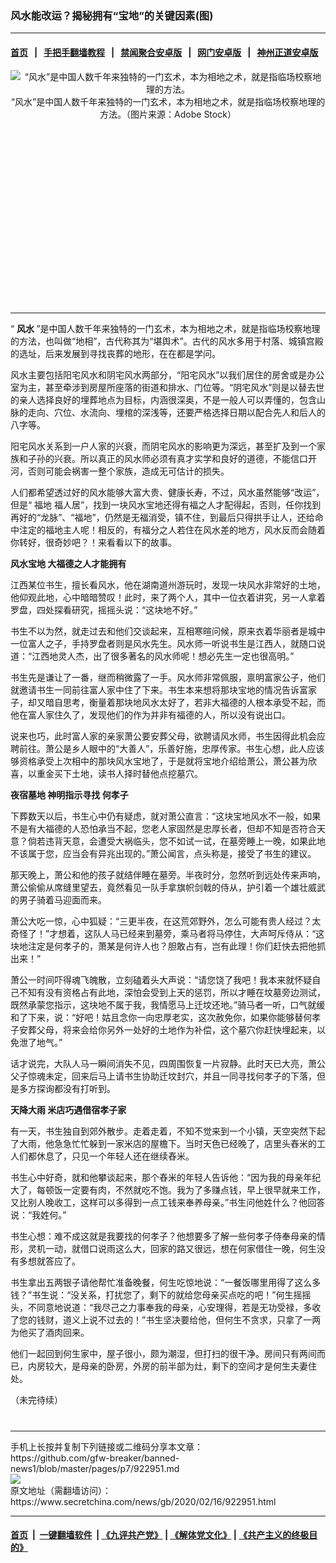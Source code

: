 ### 风水能改运？揭秘拥有“宝地”的关键因素(图)
------------------------

#### [首页](https://github.com/gfw-breaker/banned-news1/blob/master/README.md) &nbsp;&nbsp;|&nbsp;&nbsp; [手把手翻墙教程](https://github.com/gfw-breaker/guides/wiki) &nbsp;&nbsp;|&nbsp;&nbsp; [禁闻聚合安卓版](https://github.com/gfw-breaker/bn-android) &nbsp;&nbsp;|&nbsp;&nbsp; [网门安卓版](https://github.com/oGate2/oGate) &nbsp;&nbsp;|&nbsp;&nbsp; [神州正道安卓版](https://github.com/SzzdOgate/update) 



<div class="article_right" style="fone-color:#000">
 <p style="text-align:center">
  <img alt="“风水”是中国人数千年来独特的一门玄术，本为相地之术，就是指临场校察地理的方法。" src="https://img3.secretchina.com/pic/2020/2-14/p2627122a412978233-ss.jpg"/>
  <br>
   “风水”是中国人数千年来独特的一门玄术，本为相地之术，就是指临场校察地理的方法。（图片来源：Adobe Stock）
   <span id="hideid" name="hideid" style="color:red;display:none;">
    <span href="https://www.secretchina.com">
    </span>
   </span>
  </br>
 </p>
 <div id="txt-mid1-t21-2017">
  <ins class="adsbygoogle" data-ad-client="ca-pub-1276641434651360" data-ad-slot="2451032099" style="display:inline-block;width:336px;height:280px">
  </ins>
  

---


  </div>
 </div>
 <p>
  “
  <strong>
   <span href="https://www.secretchina.com/news/gb/tag/风水" target="_blank">
    风水
   </span>
  </strong>
  ”是中国人数千年来独特的一门玄术，本为相地之术，就是指临场校察地理的方法，也叫做“地相”，古代称其为“堪舆术”。古代的风水多用于村落、城镇宫殿的选址，后来发展到寻找丧葬的地形，在在都是学问。
  <span id="hideid" name="hideid" style="color:red;display:none;">
   <span href="https://www.secretchina.com">
   </span>
  </span>
 </p>
 <p>
  风水主要包括阳宅风水和阴宅风水两部分，“阳宅风水”以我们居住的房舍或是办公室为主，甚至牵涉到房屋所座落的街道和排水、门位等。“阴宅风水”则是以替去世的亲人选择良好的埋葬地点为目标，内涵很深奥，不是一般人可以弄懂的，包含山脉的走向、穴位、水流向、埋棺的深浅等，还要严格选择日期以配合先人和后人的八字等。
 </p>
 <p>
  阳宅风水关系到一户人家的兴衰，而阴宅风水的影响更为深远，甚至扩及到一个家族和子孙的兴衰。所以真正的风水师必须有真才实学和良好的道德，不能信口开河，否则可能会祸害一整个家族，造成无可估计的损失。
 </p>
 <p>
  人们都希望透过好的风水能够大富大贵、健康长寿，不过，风水虽然能够“改运”，但是“
  <span href="https://www.secretchina.com/news/gb/tag/福地" target="_blank">
   福地
  </span>
  福人居”，找到一块风水宝地还得有福之人才配得起，否则，任你找到再好的“龙脉”、“福地”，仍然是无福消受，镇不住，到最后只得拱手让人，还给命中注定的福地主人呢！相反的，有福分之人若住在风水差的地方，风水反而会随着你转好，很奇妙吧？！来看看以下的故事。
 </p>
 <p>
  <strong>
   风水宝地 大福德之人才能拥有
  </strong>
 </p>
 <p>
  江西某位书生，擅长看风水，他在湖南道州游玩时，发现一块风水非常好的土地，他仰观此地，心中暗暗赞叹！此时，来了两个人，其中一位衣着讲究，另一人拿着罗盘，四处探看研究，摇摇头说：“这块地不好。”
 </p>
 <p>
  书生不以为然，就走过去和他们交谈起来，互相寒暄问候，原来衣着华丽者是城中一位富人之子，手持罗盘者则是风水先生。风水师一听说书生是江西人，就随口说道：“江西地灵人杰，出了很多著名的风水师呢！想必先生一定也很高明。”
 </p>
 <p>
  书生先是谦让了一番，继而稍微露了一手。风水师非常佩服，禀明富家公子，他们就邀请书生一同前往富人家中住了下来。书生本来想将那块宝地的情况告诉富家子，却又暗自思考，衡量着那块地风水太好了，若非大福德的人根本承受不起，而他在富人家住久了，发现他们的作为并非有福德的人，所以没有说出口。
 </p>
 <p>
  说来也巧，此时富人家的亲家萧公要安葬父母，欲聘请风水师，书生因得此机会应聘前往。萧公是乡人眼中的“大善人”，乐善好施，忠厚传家。书生心想，此人应该够资格承受上次相中的那块风水宝地了，于是就将宝地介绍给萧公，萧公甚为欣喜，以重金买下土地，读书人择时替他点挖墓穴。
 </p>
 <p>
  <strong>
   夜宿墓地 神明指示寻找
   <span href="https://www.secretchina.com/news/gb/tag/何孝子" target="_blank">
    何孝子
   </span>
  </strong>
 </p>
 <p>
  下葬数天以后，书生心中仍有疑虑，就对萧公直言：“这块宝地风水不一般，如果不是有大福德的人恐怕承当不起，您老人家固然是忠厚长者，但却不知是否符合天意？倘若违背天意，会遭受大祸临头，您不如试一试，在墓旁睡上一晚，如果此地不该属于您，应当会有异兆出现的。”萧公闻言，点头称是，接受了书生的建议。
 </p>
 <center>
  <div style="max-width: 632px;height:180px; display: none; text-align: center; margin: 0 auto; overflow: hidden;overflow-x: hidden;">
   <div id="taboola-midarticle-thumbnails" style="max-width: 632px;height:180px;overflow: hidden;overflow-x: hidden;">
   </div>
  </div>
  <div>
   <ins class="adsbygoogle" data-ad-client="ca-pub-1276641434651360" data-ad-format="fluid" data-ad-layout="in-article" data-ad-slot="5164544770" style="display:block; text-align:center;">
   </ins>
  </div>
 </center>
 <p>
  那天晚上，萧公和他的孩子就结伴睡在墓旁。半夜时分，忽然听到远处传来声响，萧公偷偷从席缝里望去，竟然看见一队手拿旗帜剑戟的侍从，护引着一个雄壮威武的男子骑着马迎面而来。
 </p>
 <p>
  萧公大吃一惊，心中狐疑：“三更半夜，在这荒郊野外，怎么可能有贵人经过？太奇怪了！”才想着，这队人马已经来到墓旁，乘马者将马停住，大声呵斥侍从：“这块地注定是何孝子的，萧某是何许人也？胆敢占有，岂有此理！你们赶快去把他抓出来！”
 </p>
 <p>
  萧公一时间吓得魂飞魄散，立刻磕着头大声说：“请您饶了我吧！我本来就怀疑自己不知有没有资格占有此地，深怕会受到上天的惩罚，所以才睡在坟墓旁边测试，既然承蒙您指示，这块地不属于我，我情愿马上迁坟还地。”骑马者一听，口气就缓和了下来，说：“好吧！姑且念你一向忠厚老实，这次赦免你，如果你能够替何孝子安葬父母，将来会给你另外一处好的土地作为补偿，这个墓穴你赶快埋起来，以免泄了地气。”
 </p>
 <p>
  话才说完，大队人马一瞬间消失不见，四周围恢复一片寂静。此时天已大亮，萧公父子惊魂未定，回来后马上请书生协助迁坟封穴，并且一同寻找何孝子的下落，但是多方探询都没有打听到。
 </p>
 <p>
  <strong>
   天降大雨 米店巧遇借宿孝子家
  </strong>
 </p>
 <p>
  有一天，书生独自到郊外散步。走着走着，不知不觉来到一个小镇，天空突然下起了大雨，他急急忙忙躲到一家米店的屋檐下。当时天色已经晚了，店里头舂米的工人们都休息了，只见一个年轻人还在继续舂米。
 </p>
 <p>
  书生心中好奇，就和他攀谈起来，那个舂米的年轻人告诉他：“因为我的母亲年纪大了，每顿饭一定要有肉，不然就吃不饱。我为了多赚点钱，早上很早就来工作，又比别人晚收工，这样可以多得到一点工钱来奉养母亲。”书生问他姓什么？他回答说：“我姓何。”
 </p>
 <p>
  书生心想：难不成这就是我要找的何孝子？他想要多了解一些何孝子侍奉母亲的情形，灵机一动，就借口说雨这么大，回家的路又很远，想在何家借住一晚，何生没有多想就答应了。
 </p>
 <p>
  书生拿出五两银子请他帮忙准备晚餐，何生吃惊地说：“一餐饭哪里用得了这么多钱？”书生说：“没关系，打扰您了，剩下的就给您母亲买点吃的吧！”何生摇摇头，不同意地说道：“我尽己之力事奉我的母亲，心安理得，若是无功受禄，多收了您的钱财，道义上说不过去的！”书生坚决要给他，但何生不贪求，只拿了一两为他买了酒肉回来。
 </p>
 <p>
  他们一起回到何生家中，屋子很小，颇为潮湿，但打扫的很干净。房间只有两间而已，内房较大，是母亲的卧房，外房的前半部为灶，剩下的空间才是何生夫妻住处。
 </p>
 <p>
  （未完待续）
  <center>
   <div>
    <div id="txt-mid2-t22-2017" style="display: block;  max-height: 351px;  overflow: hidden;">
     <div id="SC-21xxx">
     </div>
     <ins class="adsbygoogle" data-ad-client="ca-pub-1276641434651360" data-ad-format="auto" data-ad-slot="4301710469" data-full-width-responsive="true" style="display:block">
     </ins>
    </div>
   </div>
  </center>
  <div style="padding-top:12px;">
  </div>
 </p>
</div>

<hr/>
手机上长按并复制下列链接或二维码分享本文章：<br/>
https://github.com/gfw-breaker/banned-news1/blob/master/pages/p7/922951.md <br/>
<a href='https://github.com/gfw-breaker/banned-news1/blob/master/pages/p7/922951.md'><img src='https://github.com/gfw-breaker/banned-news1/blob/master/pages/p7/922951.md.png'/></a> <br/>
原文地址（需翻墙访问）：https://www.secretchina.com/news/gb/2020/02/16/922951.html


------------------------
#### [首页](https://github.com/gfw-breaker/banned-news1/blob/master/README.md) &nbsp;|&nbsp; [一键翻墙软件](https://github.com/gfw-breaker/nogfw/blob/master/README.md) &nbsp;| [《九评共产党》](https://github.com/gfw-breaker/9ping.md/blob/master/README.md#九评之一评共产党是什么) | [《解体党文化》](https://github.com/gfw-breaker/jtdwh.md/blob/master/README.md) | [《共产主义的终极目的》](https://github.com/gfw-breaker/gczydzjmd.md/blob/master/README.md)


<img src='http://gfw-breaker.win/banned-news/pages/p7/922951.md' width='0px' height='0px'/>